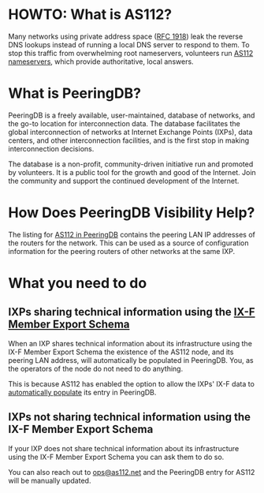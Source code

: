 # HOWTO: What is AS112?

Many networks using private address space ([RFC 1918](https://www.rfc-editor.org/info/rfc1918)) leak the reverse DNS lookups instead of running a local DNS server to respond to them. To stop this traffic from overwhelming root nameservers, volunteers run [AS112 nameservers](https://www.as112.net), which provide authoritative, local answers.

# What is PeeringDB?

PeeringDB is a freely available, user-maintained, database of networks, and the go-to location for interconnection data. The database facilitates the global interconnection of networks at Internet Exchange Points (IXPs), data centers, and other interconnection facilities, and is the first stop in making interconnection decisions.

The database is a non-profit, community-driven initiative run and promoted by volunteers. It is a public tool for the growth and good of the Internet. Join the community and support the continued development of the Internet.

# How Does PeeringDB Visibility Help?

The listing for [AS112 in PeeringDB](https://www.peeringdb.com/net/10664) contains the peering LAN IP addresses of the routers for the network. This can be used as a source of configuration information for the peering routers of other networks at the same IXP.

# What you need to do

## IXPs sharing technical information using the [IX-F Member Export Schema](https://github.com/euro-ix/json-schemas)

When an IXP shares technical information about its infrastructure using the IX-F Member Export Schema the existence of the AS112 node, and its peering LAN address, will automatically be populated in PeeringDB. You, as the operators of the node do not need to do anything.

This is because AS112 has enabled the option to allow the IXPs' IX-F data to [automatically populate](/howto/get-started-operator/#database-records-to-create) its entry in PeeringDB.

## IXPs not sharing technical information using the IX-F Member Export Schema

If your IXP does not share technical information about its infrastructure using the IX-F Member Export Schema you can ask them to do so.

You can also reach out to ops@as112.net and the PeeringDB entry for AS112 will be manually updated.
